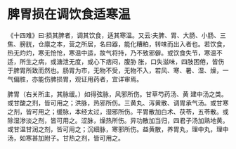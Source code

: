 # 脾胃损在调饮食适寒温



《十四难》曰∶损其脾者，调其饮食，适其寒温。又云∶夫脾、胃、大肠、小肠、三焦、膀胱，仓廪之本，营之所居，名曰器，能化糟粕，转味而出入者也。若饮食，热无灼灼，寒无怆怆，寒温中适，故气将持，乃不致邪僻。或饮食失节，寒温不适，所生之病，或溏泄无度，或心下痞闷，腹胁 胀，口失滋味，四肢困倦，皆伤于脾胃所致而然也。肠胃为市，无物不受，无物不入，若风、寒、暑、湿、燥，一气偏胜，亦能伤脾损胃，观证用药者，宜详审焉。

脾胃（右关所主，其脉缓。）如得弦脉，风邪所伤。甘草芍药汤、黄 建中汤之类。或甘酸之剂，皆可用之；洪脉，热邪所伤。三黄丸、泻黄散、调胃承气汤。或甘寒之剂，皆可用之；缓脉，本经太过，湿邪所伤。平胃散加白术、茯苓，五苓散。或除湿渗淡之剂，皆可用之。涩脉，燥热所伤。异功散加当归，四君子汤加熟地黄。或甘温甘润之剂，皆可用之；沉细脉，寒邪所伤。益黄散，养胃丸，理中丸，理中汤，如寒甚加附子。甘热之剂，皆可用之。